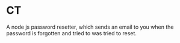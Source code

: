# CT
A node js password resetter, which sends an email to you when the password is forgotten and tried to was tried to reset.
